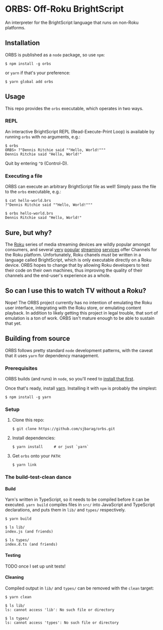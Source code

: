 # ORBS: Off-Roku BrightScript
An interpreter for the BrightScript language that runs on non-Roku platforms.

## Installation
ORBS is published as a `node` package, so use `npm`:

```shell
$ npm install -g orbs
```

or `yarn` if that's your preference:

```shell
$ yarn global add orbs
```

## Usage
This repo provides the `orbs` executable, which operates in two ways.

### REPL
An interactive BrightScript REPL (Read-Execute-Print Loop) is available by running `orbs` with no arguments, e.g.:

```
$ orbs
ORBS> ?"Dennis Ritchie said ""Hello, World!"""
Dennis Ritchie said "Hello, World!"
```

Quit by entering `^D` (Control-D).

### Executing a file
ORBS can execute an arbitrary BrightScript file as well!  Simply pass the file to the `orbs` executable, e.g.:

```
$ cat hello-world.brs
?"Dennis Ritchie said ""Hello, World!"""

$ orbs hello-world.brs
Dennis Ritchie said "Hello, World!"
```

## Sure, but why?
The [Roku](https://roku.com) series of media streaming devices are wildly popular amongst consumers, and several [very](https://netflix.com) [popular](https://hulu.com) [streaming](https://amazon.com/primevideo) [services](https://crackle.com) offer Channels for the Roku platform.  Unfortunately, Roku chanels *must* be written in a language called BrightScript, which is only executable directly on a Roku device.  ORBS hopes to change that by allowing Roku developers to test their code on their own machines, thus improving the quality of their channels and the end-user's experience as a whole.

## So can I use this to watch TV without a Roku?
Nope!  The ORBS project currently has no intention of emulating the Roku user interface, integrating with the Roku store, or emulating content playback.  In addition to likely getting this project in legal trouble, that sort of emulation is a ton of work.  ORBS isn't mature enough to be able to sustain that yet.

## Building from source
ORBS follows pretty standard `node` development patterns, with the caveat that it uses `yarn` for dependency management.

### Prerequisites
ORBS builds (and runs) in `node`, so you'll need to [install that first](https://nodejs.org).

Once that's ready, install [yarn](https://yarnpkg.com).  Installing it with `npm` is probably the simplest:

```shell
$ npm install -g yarn
```
### Setup
1. Clone this repo:
   ```
   $ git clone https://github.com/sjbarag/orbs.git
   ```

2. Install dependencies:
    ```shell
    $ yarn install     # or just `yarn`
    ```

3. Get `orbs` onto your `PATH`:
    ``` shell
    $ yarn link
    ```
### The build-test-clean dance
#### Build
Yarn's written in TypeScript, so it needs to be compiled before it can be executed.  `yarn build` compiles files in `src/` into JavaScript and TypeScript declarations, and puts them in `lib/` and `types/` respectively.

```shell
$ yarn build

$ ls lib/
index.js (and friends)

$ ls types/
index.d.ts (and friends)
```

#### Testing
TODO once I set up unit tests!

#### Cleaning
Compiled output in `lib/` and `types/` can be removed with the `clean` target:

```shell
$ yarn clean

$ ls lib/
ls: cannot access 'lib': No such file or directory

$ ls types/
ls: cannot access 'types': No such file or directory
```